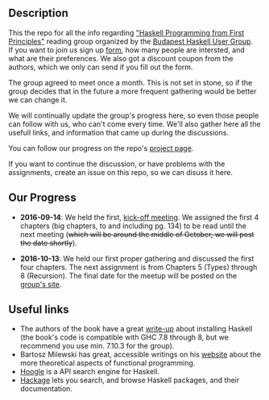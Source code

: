 ## Description

This the repo for all the info regarding ["Haskell Programming from First Principles"][haskellbook] reading group organized by the [Budapest Haskell User Group][bphug].  
If you want to join us sign up [form][form], how many people are intersted, and what are their preferences. We also got a discount coupon from the authors, which we only can send if you fill out the form.

The group agreed to meet once a month. This is not set in stone, so if the group decides that in the future a more frequent gathering would be better we can change it.

We will continually update the group's progress here, so even those people can follow with us, who can't come every time. We'll also gather here all the usefull links, and information that came up during the discussions.

You can follow our progress on the repo's [project page][project].

If you want to continue the discussion, or have problems with the assignments, create an issue on this repo, so we can disuss it here.

## Our Progress

* **2016-09-14**: We held the first, [kick-off meeting][kickoff]. We assigned the first 4 chapters (big chapters, to and including pg. 134) to be read until the next meeting (~~which will be around the middle of October, we will post the date shortly~~).

* **2016-10-13**: We held our first proper gathering and discussed the first four chapters. The next assignment is from Chapters 5 (Types) through 8 (Recursion). The final date for the meetup will be posted on the [group's site][bphug].

## Useful links

*   The authors of the book have a great [write-up][install] about installing Haskell (the book's code is compatible with GHC 7.8 through 8, but we recommend you use min. 7.10.3 for the group).
*   Bartosz Milewski has great, accessible writings on his [website][bartosz] about the more theoretical aspects of functional programming.
*   [Hoogle][hoogle] is a API search engine for Haskell.
*   [Hackage][hackage] lets you search, and browse Haskell packages, and their documentation.

[haskellbook]: http://haskellbook.com/
[bphug]: http://www.meetup.com/Bp-HUG/
[kickoff]: http://www.meetup.com/Bp-HUG/events/233871801/
[form]: https://goo.gl/forms/97cCITXNw6pVrPCG2
[install]: https://github.com/bitemyapp/learnhaskell#installing-haskellB
[bartosz]: https://bartoszmilewski.com/
[hoogle]: https://www.haskell.org/hoogle/
[hackage]: https://hackage.haskell.org/
[project]: https://github.com/BP-HUG/reading-group/projects/1
